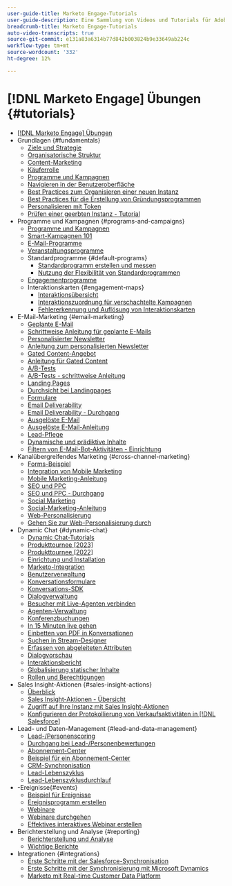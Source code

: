 ```yaml
---
user-guide-title: Marketo Engage-Tutorials
user-guide-description: Eine Sammlung von Videos und Tutorials für Adobe Marketo Engage.
breadcrumb-title: Marketo Engage-Tutorials
auto-video-transcripts: true
source-git-commit: e131a83a6314b77d842b003824b9e33649ab224c
workflow-type: tm+mt
source-wordcount: '332'
ht-degree: 12%

---
```



# [!DNL Marketo Engage] Übungen {#tutorials}

+ [[!DNL Marketo Engage] Übungen](/help/_marketo-main/overview.md)
+ Grundlagen {#fundamentals}
   + [Ziele und Strategie](/help/fundamentals/goals-and-strategy-learn.md)
   + [Organisatorische Struktur](/help/fundamentals/organizational-structure-learn.md)
   + [Content-Marketing](/help/fundamentals/content-marketing-learn.md)
   + [Käuferrolle](/help/fundamentals/buyer-personas-learn.md)
   + [Programme und Kampagnen](/help/fundamentals/programs-and-campaigns.md)
   + [Navigieren in der Benutzeroberfläche](/help/fundamentals/ui-navigation.md)
   + [Best Practices zum Organisieren einer neuen Instanz](/help/fundamentals/best-practices-to-organize-a-new-instance.md)
   + [Best Practices für die Erstellung von Gründungsprogrammen](/help/fundamentals/best-practices-for-creating-foundational-programs.md)
   + [Personalisieren mit Token](/help/personalization/personalize-with-tokens.md)
   + [Prüfen einer geerbten Instanz - Tutorial](https://experienceleague.adobe.com/docs/marketo-learn/auditing-an-inherited-instance/overview.html)
+ Programme und Kampagnen {#programs-and-campaigns}
   + [Programme und Kampagnen](/help/programs/understanding-programs-and-campaigns.md)
   + [Smart-Kampagnen 101](/help/campaigns/smart-campaigns-101.md)
   + [E-Mail-Programme](/help/programs/email-programs.md)
   + [Veranstaltungsprogramme](/help/programs/event-programs.md)
   + Standardprogramme {#default-programs}
      + [Standardprogramm erstellen und messen](/help/programs/create-and-measure-default-programs.md)
      + [Nutzung der Flexibilität von Standardprogrammen](/help/programs/leverage-the-flexibility-of-default-programs.md)
   + [Engagementprogramme](/help/programs/engagement-programs.md)
   + Interaktionskarten {#engagement-maps}
      + [Interaktionsübersicht](/help/engagement-maps/engagement-map-overview.md)
      + [Interaktionszuordnung für verschachtelte Kampagnen](/help/engagement-maps/engagement-map-nested-campaign.md)
      + [Fehlererkennung und Auflösung von Interaktionskarten](/help/engagement-maps/engagement-map-error-detection-and-resolution.md)
+ E-Mail-Marketing {#email-marketing}
   + [Geplante E-Mail](/help/email-marketing/scheduled-email-learn.md)
   + [Schrittweise Anleitung für geplante E-Mails](/help/email-marketing/scheduled-email-watch.md)
   + [Personalisierter Newsletter](/help/email-marketing/personalized-newsletter-learn.md)
   + [Anleitung zum personalisierten Newsletter](/help/email-marketing/personalized-newsletter-watch.md)
   + [Gated Content-Angebot](/help/email-marketing/gated-content-offer-learn.md)
   + [Anleitung für Gated Content](/help/email-marketing/gated-content-offer-watch.md)
   + [A/B-Tests](/help/email-marketing/ab-testing-learn.md)
   + [A/B-Tests - schrittweise Anleitung](/help/email-marketing/ab-testing-watch.md)
   + [Landing Pages](/help/email-marketing/landing-pages-learn.md)
   + [Durchsicht bei Landingpages](/help/email-marketing/landing-pages-watch.md)
   + [Formulare](/help/email-marketing/forms-learn.md)
   + [Email Deliverability](/help/email-marketing/email-deliverability-learn.md)
   + [Email Deliverability - Durchgang](/help/email-marketing/email-deliverability-watch.md)
   + [Ausgelöste E-Mail](/help/email-marketing/triggered-email-learn.md)
   + [Ausgelöste E-Mail-Anleitung](/help/email-marketing/triggered-email-watch.md)
   + [Lead-Pflege](/help/email-marketing/lead-nuturing-learn.md)
   + [Dynamische und prädiktive Inhalte](/help/email-marketing/dynamic-and-predictive-content-learn.md)
   + [Filtern von E-Mail-Bot-Aktivitäten - Einrichtung](/help/filtering-email-bot-activities/setup.md)
+ Kanalübergreifendes Marketing {#cross-channel-marketing}
   + [Forms-Beispiel](/help/email-marketing/forms-watch.md)
   + [Integration von Mobile Marketing](/help/cross-channel-marketing/mobile-marketing-learn.md)
   + [Mobile Marketing-Anleitung](/help/cross-channel-marketing/mobile-marketing-watch.md)
   + [SEO und PPC](/help/cross-channel-marketing/seo-and-ppc-learn.md)
   + [SEO und PPC - Durchgang](/help/cross-channel-marketing/seo-and-ppc-watch.md)
   + [Social Marketing](/help/cross-channel-marketing/social-marketing-learn.md)
   + [Social-Marketing-Anleitung](/help/cross-channel-marketing/social-marketing-watch.md)
   + [Web-Personalisierung](/help/cross-channel-marketing/web-personalization-learn.md)
   + [Gehen Sie zur Web-Personalisierung durch](/help/cross-channel-marketing/web-personalization-watch.md)
+ Dynamic Chat {#dynamic-chat}
   + [Dynamic Chat-Tutorials](/help/dynamic-chat/dynamic-chat-overview.md)
   + [Produkttournee [2023]](/help/dynamic-chat/product-tour.md)
   + [Produkttournee [2022]](/help/dynamic-chat/product-tour-2022.md)
   + [Einrichtung und Installation](/help/dynamic-chat/setup.md)
   + [Marketo-Integration](/help/dynamic-chat/marketo-integration.md)
   + [Benutzerverwaltung](/help/dynamic-chat/user-management.md)
   + [Konversationsformulare](/help/dynamic-chat/conversational-forms.md)
   + [Konversations-SDK](/help/dynamic-chat/conversations-sdk.md)
   + [Dialogverwaltung](/help/dynamic-chat/dialogue-management.md)
   + [Besucher mit Live-Agenten verbinden](/help/dynamic-chat/connect-visitors-to-live-agents.md)
   + [Agenten-Verwaltung](/help/dynamic-chat/agent-management.md)
   + [Konferenzbuchungen](/help/dynamic-chat/meeting-booking.md)
   + [In 15 Minuten live gehen](/help/dynamic-chat/go-live-in-15-minutes.md)
   + [Einbetten von PDF in Konversationen](/help/dynamic-chat/document-cloud-integration.md)
   + [Suchen in Stream-Designer](/help/dynamic-chat/search-in-stream-designer.md)
   + [Erfassen von abgeleiteten Attributen](/help/dynamic-chat/capture-inferred-attributes.md)
   + [Dialogvorschau](/help/dynamic-chat/dialogue-preview.md)
   + [Interaktionsbericht](/help/dynamic-chat/engagement-report.md)
   + [Globalisierung statischer Inhalte](/help/dynamic-chat/globalization-of-static-content.md)
   + [Rollen und Berechtigungen](/help/dynamic-chat/roles-and-permissions.md)
+ Sales Insight-Aktionen {#sales-insight-actions}
   + [Überblick](/help/sales-insight-actions/overview.md)
   + [Sales Insight-Aktionen - Übersicht](/help/sales-insight-actions/sales-insight-actions-overview.md)
   + [Zugriff auf Ihre Instanz mit Sales Insight-Aktionen](/help/sales-insight-actions/accessing-your-sales-insight-actions-instance.md)
   + [Konfigurieren der Protokollierung von Verkaufsaktivitäten in [!DNL Salesforce]](/help/sales-insight-actions/configure-sales-activity-logging-to-salesforce.md)
+ Lead- und Daten-Management {#lead-and-data-management}
   + [Lead-/Personenscoring](/help/lead-and-data-management/lead-scoring-learn.md)
   + [Durchgang bei Lead-/Personenbewertungen](/help/lead-and-data-management/lead-scoring-watch.md)
   + [Abonnement-Center](/help/lead-and-data-management/subscription-center-learn.md)
   + [Beispiel für ein Abonnement-Center](/help/lead-and-data-management/subscription-center-watch.md)
   + [CRM-Synchronisation](/help/lead-and-data-management/crm-sync-learn.md)
   + [Lead-Lebenszyklus](/help/lead-and-data-management/lead-lifecycle-learn.md)
   + [Lead-Lebenszyklusdurchlauf](/help/lead-and-data-management/lead-lifecycle-watch.md)
+ -Ereignisse{#events}
   + [Beispiel für Ereignisse](/help/events/events-watch.md)
   + [Ereignisprogramm erstellen](/help/events/events-learn.md)
   + [Webinare](/help/events/webinar-learn.md)
   + [Webinare durchgehen](/help/events/webinar-watch.md)
   + [Effektives interaktives Webinar erstellen](/help/events/design-an-effective-interactive-webinar.md)
+ Berichterstellung und Analyse {#reporting}
   + [Berichterstellung und Analyse](/help/reporting/reporting-and-analytics.md)
   + [Wichtige Berichte](/help/reporting/key-reports.md)
+ Integrationen {#integrations}
   + [Erste Schritte mit der Salesforce-Synchronisation](/help/integrations/salesforce-sync-setup.md)
   + [Erste Schritte mit der Synchronisierung mit Microsoft Dynamics](/help/integrations/microsoft-dynamics-sync-setup.md)
   + [Marketo mit Real-time Customer Data Platform](https://experienceleague.adobe.com/docs/platform-learn/tutorials/sources/ingest-data-from-marketo.html)